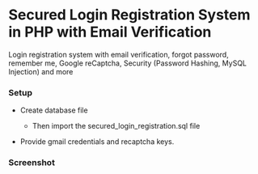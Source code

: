 # Secured Login Registration System in PHP with Email Verification

Login registration system with email verification, forgot password, remember me, Google reCaptcha, Security (Password Hashing, MySQL Injection) and more

### Setup
- Create database file
  - Then import the secured_login_registration.sql file
 
- Provide gmail credentials and recaptcha keys.

### Screenshot

